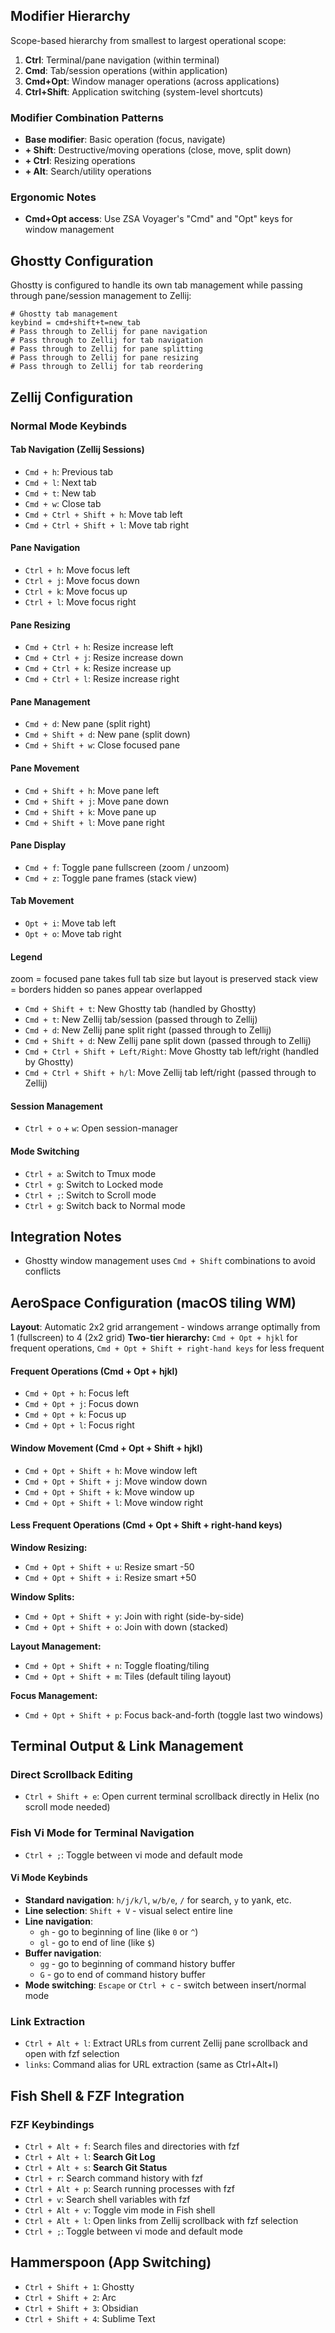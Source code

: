 ## Modifier Hierarchy

Scope-based hierarchy from smallest to largest operational scope:

1. **Ctrl**: Terminal/pane navigation (within terminal)
2. **Cmd**: Tab/session operations (within application)  
3. **Cmd+Opt**: Window manager operations (across applications)
4. **Ctrl+Shift**: Application switching (system-level shortcuts)

### Modifier Combination Patterns
- **Base modifier**: Basic operation (focus, navigate)
- **+ Shift**: Destructive/moving operations (close, move, split down)
- **+ Ctrl**: Resizing operations  
- **+ Alt**: Search/utility operations 

### Ergonomic Notes
- **Cmd+Opt access**: Use ZSA Voyager's "Cmd" and "Opt" keys for window management

## Ghostty Configuration

Ghostty is configured to handle its own tab management while passing through pane/session management to Zellij:

```
# Ghostty tab management
keybind = cmd+shift+t=new_tab
# Pass through to Zellij for pane navigation
# Pass through to Zellij for tab navigation
# Pass through to Zellij for pane splitting
# Pass through to Zellij for pane resizing
# Pass through to Zellij for tab reordering
```

## Zellij Configuration

### Normal Mode Keybinds

#### Tab Navigation (Zellij Sessions)
- `Cmd + h`: Previous tab
- `Cmd + l`: Next tab  
- `Cmd + t`: New tab
- `Cmd + w`: Close tab
- `Cmd + Ctrl + Shift + h`: Move tab left
- `Cmd + Ctrl + Shift + l`: Move tab right

#### Pane Navigation
- `Ctrl + h`: Move focus left
- `Ctrl + j`: Move focus down
- `Ctrl + k`: Move focus up
- `Ctrl + l`: Move focus right

#### Pane Resizing
- `Cmd + Ctrl + h`: Resize increase left
- `Cmd + Ctrl + j`: Resize increase down
- `Cmd + Ctrl + k`: Resize increase up
- `Cmd + Ctrl + l`: Resize increase right

#### Pane Management
- `Cmd + d`: New pane (split right)
- `Cmd + Shift + d`: New pane (split down)
- `Cmd + Shift + w`: Close focused pane

#### Pane Movement
- `Cmd + Shift + h`: Move pane left
- `Cmd + Shift + j`: Move pane down
- `Cmd + Shift + k`: Move pane up
- `Cmd + Shift + l`: Move pane right

#### Pane Display
- `Cmd + f`: Toggle pane fullscreen (zoom / unzoom)
- `Cmd + z`: Toggle pane frames (stack view)

#### Tab Movement
- `Opt + i`: Move tab left
- `Opt + o`: Move tab right

#### Legend
zoom = focused pane takes full tab size but layout is preserved
stack view = borders hidden so panes appear overlapped

- `Cmd + Shift + t`: New Ghostty tab (handled by Ghostty)
- `Cmd + t`: New Zellij tab/session (passed through to Zellij)
- `Cmd + d`: New Zellij pane split right (passed through to Zellij)
- `Cmd + Shift + d`: New Zellij pane split down (passed through to Zellij)
- `Cmd + Ctrl + Shift + Left/Right`: Move Ghostty tab left/right (handled by Ghostty)
- `Cmd + Ctrl + Shift + h/l`: Move Zellij tab left/right (passed through to Zellij)

#### Session Management
- `Ctrl + o` + `w`: Open session-manager

#### Mode Switching
- `Ctrl + a`: Switch to Tmux mode
- `Ctrl + g`: Switch to Locked mode
- `Ctrl + ;`: Switch to Scroll mode
- `Ctrl + g`: Switch back to Normal mode

## Integration Notes
- Ghostty window management uses `Cmd + Shift` combinations to avoid conflicts

## AeroSpace Configuration (macOS tiling WM)

**Layout**: Automatic 2x2 grid arrangement - windows arrange optimally from 1 (fullscreen) to 4 (2x2 grid)
**Two-tier hierarchy:** `Cmd + Opt + hjkl` for frequent operations, `Cmd + Opt + Shift + right-hand keys` for less frequent

#### Frequent Operations (Cmd + Opt + hjkl)
- `Cmd + Opt + h`: Focus left
- `Cmd + Opt + j`: Focus down
- `Cmd + Opt + k`: Focus up
- `Cmd + Opt + l`: Focus right

#### Window Movement (Cmd + Opt + Shift + hjkl)
- `Cmd + Opt + Shift + h`: Move window left
- `Cmd + Opt + Shift + j`: Move window down
- `Cmd + Opt + Shift + k`: Move window up
- `Cmd + Opt + Shift + l`: Move window right

#### Less Frequent Operations (Cmd + Opt + Shift + right-hand keys)

**Window Resizing:**
- `Cmd + Opt + Shift + u`: Resize smart -50
- `Cmd + Opt + Shift + i`: Resize smart +50

**Window Splits:**
- `Cmd + Opt + Shift + y`: Join with right (side-by-side)
- `Cmd + Opt + Shift + o`: Join with down (stacked)

**Layout Management:**
- `Cmd + Opt + Shift + n`: Toggle floating/tiling
- `Cmd + Opt + Shift + m`: Tiles (default tiling layout)

**Focus Management:**
- `Cmd + Opt + Shift + p`: Focus back-and-forth (toggle last two windows)

## Terminal Output & Link Management

### Direct Scrollback Editing
- `Ctrl + Shift + e`: Open current terminal scrollback directly in Helix (no scroll mode needed)

### Fish Vi Mode for Terminal Navigation
- `Ctrl + ;`: Toggle between vi mode and default mode

#### Vi Mode Keybinds
- **Standard navigation**: `h/j/k/l`, `w/b/e`, `/` for search, `y` to yank, etc.
- **Line selection**: `Shift + V` - visual select entire line
- **Line navigation**: 
  - `gh` - go to beginning of line (like `0` or `^`)
  - `gl` - go to end of line (like `$`)
- **Buffer navigation**:
  - `gg` - go to beginning of command history buffer  
  - `G` - go to end of command history buffer
- **Mode switching**: `Escape` or `Ctrl + c` - switch between insert/normal mode

### Link Extraction
- `Ctrl + Alt + l`: Extract URLs from current Zellij pane scrollback and open with fzf selection
- `links`: Command alias for URL extraction (same as Ctrl+Alt+l)

## Fish Shell & FZF Integration

### FZF Keybindings 
- `Ctrl + Alt + f`: Search files and directories with fzf
- `Ctrl + Alt + l`: **Search Git Log** 
- `Ctrl + Alt + s`: **Search Git Status** 
- `Ctrl + r`: Search command history with fzf
- `Ctrl + Alt + p`: Search running processes with fzf
- `Ctrl + v`: Search shell variables with fzf
- `Ctrl + Alt + v`: Toggle vim mode in Fish shell
- `Ctrl + Alt + l`: Open links from Zellij scrollback with fzf selection
- `Ctrl + ;`: Toggle between vi mode and default mode

## Hammerspoon (App Switching)

- `Ctrl + Shift + 1`: Ghostty
- `Ctrl + Shift + 2`: Arc
- `Ctrl + Shift + 3`: Obsidian
- `Ctrl + Shift + 4`: Sublime Text

